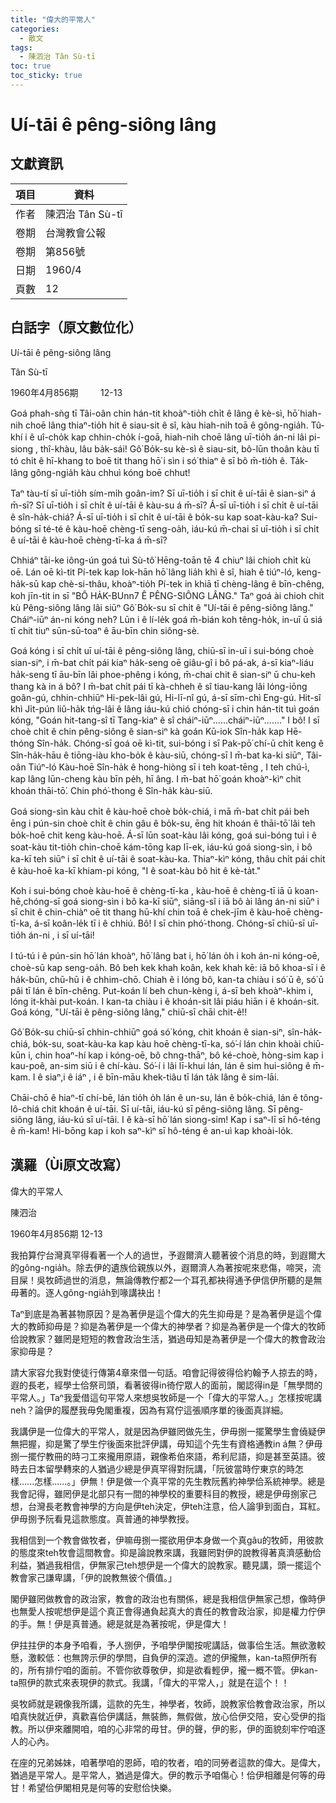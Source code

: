 ```yaml
---
title: "偉大的平常人"
categories:
  - 散文
tags:
  - 陳泗治 Tân Sù-tī
toc: true
toc_sticky: true
---
```


# Uí-tāi ê pêng-siông lâng

## 文獻資訊

| 項目 | 資料 |
|---|---|
| 作者 | 陳泗治 Tân Sù-tī |
| 卷期 | 台灣教會公報 |
| 卷期 | 第856號 |
| 日期 | 1960/4 |
| 頁數 | 12 |

## 白話字（原文數位化）

Uí-tāi ê pêng-siông lâng

Tân Sù-tī

1960年4月856期         12-13

Goá phah-sǹg tī Tâi-oân chin hán-tit khoàⁿ-tio̍h chi̍t ê lâng ê kè-sì, hō͘ hiah-nih choē lâng thiaⁿ-tio̍h hit ê siau-sit ê sî, kàu hiah-nih toā ê gông-ngia̍h. Tû-khí i ê uî-cho̍k kap chhin-cho̍k í-goā, hiah-nih choē lâng uī-tio̍h án-ni lâi pi-siong , thî-khàu, lâu ba̍k-sái! Gô͘ Bo̍k-su kè-sì ê siau-sit, bô-lūn thoân kàu tī tó chi̍t ê hī-khang to boē tit thang hō͘ i sìn i só͘ thiaⁿ ê sī bô m̄-tio̍h ê. Ta̍k-lâng gông-ngia̍h kàu chhuì kóng boē chhut!

Taⁿ tàu-tí sī uī-tio̍h sím-mi̍h goân-im? Sī uī-tio̍h i sī chit ê uí-tāi ê sian-siⁿ á m̄-sī? Sī uī-tio̍h i sī chi̍t ê uí-tāi ê kàu-su á m̄-sī? Á-sī uī-tio̍h i sī chi̍t ê uí-tāi ê sîn-ha̍k-chiá? Á-sī uī-tio̍h i sī chi̍t ê uí-tāi ê bo̍k-su kap soat-kàu-ka? Sui-bóng sī té-té ê kàu-hoē chèng-tī seng-oa̍h, iáu-kú m̄-chai sī uī-tio̍h i sī chi̍t ê uí-tāi ê kàu-hoē chèng-tī-ka á m̄-sī?

Chhiáⁿ tāi-ke iông-ún goá tuì Sù-tô͘ Hēng-toān tē 4 chiuⁿ lâi chioh chi̍t kù oē. Lán oē kì-tit Pí-tek kap Iok-hān hō͘ lâng lia̍h khì ê sî, hiah ê tiúⁿ-ló, keng-ha̍k-sū kap chè-si-thâu, khoàⁿ-tio̍h Pí-tek in khiā tī chèng-lâng ê bīn-chêng, koh jīn-tit in sī "BÔ HA̍K-BUnn7 Ê PÊNG-SIÔNG LÂNG." Taⁿ goá ài chioh chit kù Pêng-siông lâng lâi siūⁿ Gô͘ Bo̍k-su sī chi̍t ê "Uí-tāi ê pêng-siông lâng." Cháiⁿ-iūⁿ án-ni kóng neh? Lūn i ê lí-le̍k goá m̄-bián koh têng-ho̍k, in-uī ū siá tī chit tiuⁿ sūn-sū-toaⁿ ê āu-bīn chin siông-sè.

Goá kóng i sī chi̍t uī uí-tāi ê pêng-siông lâng, chiū-sī in-uī i sui-bóng choè sian-siⁿ, i m̄-bat chi̍t pái kiaⁿ ha̍k-seng oē giâu-gî i bô pá-ak, á-sī kiaⁿ-liáu ha̍k-seng tī āu-bīn lâi phoe-phêng i kóng, m̄-chai chit ê sian-siⁿ ū chu-keh thang kà in á bô? I m̄-bat chi̍t pái tī kà-chheh ê sî tiau-kang lâi lóng-iōng goân-gú, chhin-chhiūⁿ Hi-pek-lâi gú, Hi-lī-nî gú, á-sī sīm-chì Eng-gú. Hit-sî khì Ji̍t-pún liû-ha̍k tńg-lâi ê lâng iáu-kú chió chóng-sī i chin hán-tit tuì goán kóng, "Goán hit-tang-sî tī Tang-kiaⁿ ê sî cháiⁿ-iūⁿ......cháiⁿ-iūⁿ......." I bô! I sī choè chi̍t ê chin pêng-siông ê sian-siⁿ kà goán Kū-iok Sîn-ha̍k kap Hē-thóng Sîn-ha̍k. Chóng-sī goá oē kì-tit, sui-bóng i sī Pak-pō͘ chí-ū chi̍t keng ê Sîn-ha̍k-hāu ê tiōng-iàu kho-bo̍k ê kàu-siū, chóng-sī I m̄-bat ka-ki siūⁿ, Tâi-oân Tiúⁿ-ló Kàu-hoē Sîn-ha̍k ê hong-hiòng sī i teh koat-tēng , I teh chú-ì, kap lâng lūn-cheng kàu bīn pe̍h, hī âng. I m̄-bat hō͘ goán khoàⁿ-kìⁿ chit khoán thāi-tō͘. Chin phó͘-thong ê Sîn-ha̍k kàu-siū.

Goá siong-sìn kàu chi̍t ê kàu-hoē choè bo̍k-chiá, i mā m̄-bat chi̍t pái beh ēng i pún-sin choè chi̍t ê chin gâu ê bo̍k-su, ēng hit khoán ê thāi-tō͘ lâi teh bo̍k-hoē chit keng kàu-hoē. Á-sī lūn soat-kàu lâi kóng, goá sui-bóng tuì i ê soat-kàu tit-tio̍h chin-choē kám-tōng kap lī-ek, iáu-kú goá siong-sìn, i bô ka-kī teh siūⁿ i sī chi̍t ê uí-tāi ê soat-kàu-ka. Thiaⁿ-kìⁿ kóng, thâu chi̍t pái chit ê kàu-hoē ka-kī khiam-pi kóng, "I ê soat-kàu bô hit ê kè-ta̍t."

Koh i sui-bóng choè kàu-hoē ê chèng-tī-ka , kàu-hoē ê chèng-tī iā ū koan-hē,chóng-sī goá siong-sìn i bô ka-kī siūⁿ, siāng-sî i iā bô ài lâng án-ni siūⁿ i sī chit ê chin-chiàⁿ oē tit thang hū-khí chin toā ê chek-jīm ê kàu-hoē chèng-tī-ka, á-sī koân-le̍k tī i ê chhiú. Bô! I sī chin phó͘-thong. Chóng-sī chiū-sī uī-tio̍h án-ni , i sī uí-tāi!

I tú-tú i ê pún-sin hō͘ lán khoàⁿ, hō͘ lâng bat i, hō͘ lán o̍h i koh án-ni kóng-oē, choè-sū kap seng-oa̍h. Bô beh kek khah koân, kek khah kē: iā bô khoa-sī i ê ha̍k-būn, chū-hū i ê chhim-chō. Chiah ê i lóng bô, kan-ta chiàu i só͘ ū ê, só͘ ū pâi tī lán ê bīn-chêng. Put-koán lí beh chun-kèng i, á-sī beh khoàⁿ-khim i, lóng it-khài put-koán. I kan-ta chiàu i ê khoán-sit lâi piáu hiān i ê khoán-sit. Goá kóng, "Uí-tāi ê pêng-siông lâng," chiū-sī chāi chit-ê!!

Gô͘ Bo̍k-su chiū-sī chhin-chhiūⁿ goá só͘ kóng, chit khoán ê sian-siⁿ, sîn-ha̍k-chiá, bo̍k-su, soat-kàu-ka kap kàu hoē chèng-tī-ka, só͘-í lán chin khoài chiū-kūn i, chin hoaⁿ-hí kap i kóng-oē, bô chng-thāⁿ, bô ké-choè, hòng-sim kap i kau-poê, an-sim siū i ê chí-kàu. Só͘-í i lâi lī-khui lán, lán ê sim hui-siông ê m̄-kam. I ê siaⁿ,i ê iáⁿ , i ê bīn-māu khek-tiâu tī lán ta̍k lâng ê sim-lāi.

Chāi-chō ê hiaⁿ-tī chí-bē, lán tio̍h o̍h lán ê un-su, lán ê bo̍k-chiá, lán ê tông-lô-chiá chit khoán ê uí-tāi. Sī uí-tāi, iáu-kú sī pêng-siông lâng. Sī pêng-siông lâng, iáu-kú sī uí-tāi. I ê kà-sī hō͘ lán siong-sim! Kap i saⁿ-lī sī hô-téng ê m̄-kam! Hi-bōng kap i koh saⁿ-kìⁿ sī hô-téng ê an-uì kap khoài-lo̍k.

## 漢羅（Ùi原文改寫）

偉大的平常人

陳泗治

1960年4月856期 12-13

我拍算佇台灣真罕得看著一个人的過世，予遐爾濟人聽著彼个消息的時，到遐爾大的gông-ngia̍h。除去伊的遺族佮親族以外，遐爾濟人為著按呢來悲傷，啼哭，流目屎！吳牧師過世的消息，無論傳教佇都2一个耳孔都袂得通予伊信伊所聽的是無毋著的。逐人gông-ngia̍h到喙講袂出！

Taⁿ到底是為著甚物原因？是為著伊是這个偉大的先生抑毋是？是為著伊是這个偉大的教師抑毋是？抑是為著伊是一个偉大的神學者？抑是為著伊是一个偉大的牧師佮說教家？雖罔是短短的教會政治生活，猶過毋知是為著伊是一个偉大的教會政治家抑毋是？

請大家容允我對使徒行傳第4章來借一句話。咱會記得彼得佮約翰予人掠去的時，遐的長老，經學士佮祭司頭，看著彼得in徛佇眾人的面前，閣認得in是「無學問的平常人。」Taⁿ我愛借這句平常人來想吳牧師是一个「偉大的平常人。」怎樣按呢講neh？論伊的履歷我毋免閣重複，因為有寫佇這張順序單的後面真詳細。

我講伊是一位偉大的平常人，就是因為伊雖罔做先生，伊毋捌一擺驚學生會僥疑伊無把握，抑是驚了學生佇後面來批評伊講，毋知這个先生有資格通教in á無？伊毋捌一擺佇教冊的時刁工來攏用原語，親像希伯來語，希利尼語，抑是甚至英語。彼時去日本留學轉來的人猶過少總是伊真罕得對阮講，「阮彼當時佇東京的時怎樣......怎樣......。」伊無！伊是做一个真平常的先生教阮舊約神學佮系統神學。總是我會記得，雖罔伊是北部只有一間的神學校的重要科目的教授，總是伊毋捌家己想，台灣長老教會神學的方向是伊teh決定，伊teh注意，佮人論爭到面白，耳紅。伊毋捌予阮看見這款態度。真普通的神學教授。

我相信到一个教會做牧者，伊嘛毋捌一擺欲用伊本身做一个真gâu的牧師，用彼款的態度來teh牧會這間教會。抑是論說教來講，我雖罔對伊的說教得著真濟感動佮利益，猶過我相信，伊無家己teh想伊是一个偉大的說教家。聽見講，頭一擺這个教會家己謙卑講，「伊的說教無彼个價值。」

閣伊雖罔做教會的政治家，教會的政治也有關係，總是我相信伊無家己想，像時伊也無愛人按呢想伊是這个真正會得通負起真大的責任的教會政治家，抑是權力佇伊的手。無！伊是真普通。總是就是為著按呢，伊是偉大！

伊拄拄伊的本身予咱看，予人捌伊，予咱學伊閣按呢講話，做事佮生活。無欲激較懸，激較低：也無誇示伊的學問，自負伊的深造。遮的伊攏無，kan-ta照伊所有的，所有排佇咱的面前。不管你欲尊敬伊，抑是欲看輕伊，攏一概不管。伊kan-ta照伊的款式來表現伊的款式。我講，「偉大的平常人，」就是在這个！！

吳牧師就是親像我所講，這款的先生，神學者，牧師，說教家佮教會政治家，所以咱真快就近伊，真歡喜佮伊講話，無裝飾，無假做，放心佮伊交陪，安心受伊的指教。所以伊來離開咱，咱的心非常的毋甘。伊的聲，伊的影，伊的面貌刻牢佇咱逐人的心內。

在座的兄弟姊妹，咱著學咱的恩師，咱的牧者，咱的同勞者這款的偉大。是偉大，猶過是平常人。是平常人，猶過是偉大。伊的教示予咱傷心！佮伊相離是何等的毋甘！希望佮伊閣相見是何等的安慰佮快樂。
